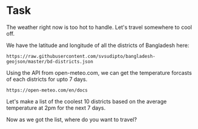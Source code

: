 # Task

The weather right now is too hot to handle. Let's travel somewhere to cool off. 

We have the latitude and longitude of all the districts of Bangladesh here: 
```
https://raw.githubusercontent.com/svsudipto/bangladesh-geojson/master/bd-districts.json
```

Using the API from open-meteo.com, we can get the temperature forcasts of each districts for upto 7 days. 
```
https://open-meteo.com/en/docs
```

Let's make a list of the coolest 10 districts based on the average temperature at 2pm for the next 7 days. 


Now as we got the list, where do you want to travel? 
